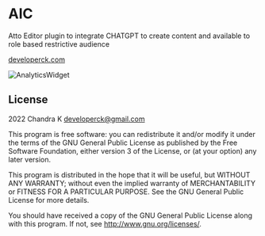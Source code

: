 # AIC #

Atto Editor plugin to integrate CHATGPT to create content and available to role based restrictive audience

[developerck.com](developerck.com)

![AnalyticsWidget](https://github.com/developerck/moodle-atto_aic/actions/workflows/ci.yml/badge.svg?branch=main)
## License ##

2022 Chandra K <developerck@gmail.com>

This program is free software: you can redistribute it and/or modify it under
the terms of the GNU General Public License as published by the Free Software
Foundation, either version 3 of the License, or (at your option) any later
version.

This program is distributed in the hope that it will be useful, but WITHOUT ANY
WARRANTY; without even the implied warranty of MERCHANTABILITY or FITNESS FOR A
PARTICULAR PURPOSE.  See the GNU General Public License for more details.

You should have received a copy of the GNU General Public License along with
this program.  If not, see <http://www.gnu.org/licenses/>.

